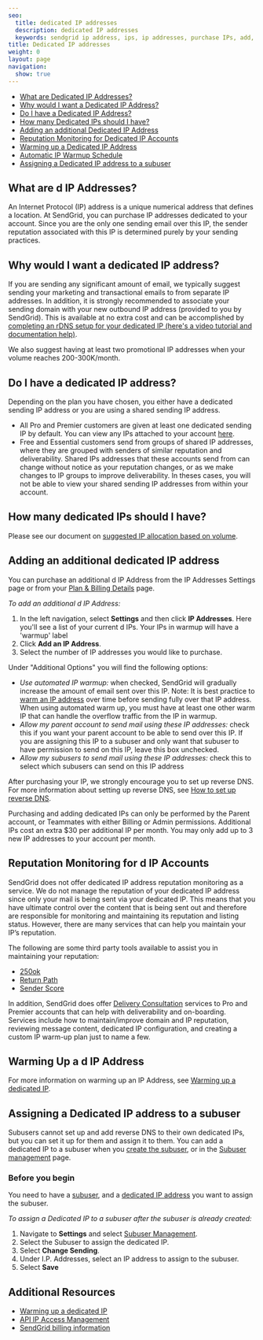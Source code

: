 ```yaml
---
seo:
  title: dedicated IP addresses
  description: dedicated IP addresses
  keywords: sendgrid ip address, ips, ip addresses, purchase IPs, add, additional, more, new, IP, address, purchase, dedicated, account, another, need, IPs, warmup, sending, originating, originate, plan, reputation, monitoring, monitor
title: Dedicated IP addresses
weight: 0
layout: page
navigation:
  show: true
---
```


- [What are Dedicated IP Addresses?](#-What-are-Dedicated-IP-Addresses)
- [Why would I want a Dedicated IP Address?](#-Why-would-I-want-a-Dedicated-IP-Address)
- [Do I have a Dedicated IP Address?](#-Do-I-have-a-Dedicated-IP-Address)
- [How many Dedicated IPs should I have?](#-How-many-Dedicated-IPs-should-I-have)
- [Adding an additional Dedicated IP Address](#-Adding-an-additional-Dedicated-IP-Address)
- [Reputation Monitoring for Dedicated IP Accounts](#-Reputation-Monitoring-for-Dedicated-IP-Accounts)
- [Warming up a Dedicated IP Address](#-Warming-up-a-Dedicated-IP-Address)
- [Automatic IP Warmup Schedule](#-Automatic-IP-Warmup-Schedule)
- [Assigning a Dedicated IP address to a subuser](#-Assigning-a-Dedicated-IP-address-to-a-subuser)

## 	What are d IP Addresses?
 	
An Internet Protocol (IP) address is a unique numerical address that defines a location. At SendGrid, you can purchase IP addresses dedicated to your account. Since you are the only one sending email over this IP, the sender reputation associated with this IP is determined purely by your sending practices.


## 	Why would I want a dedicated IP address?
 	
If you are sending any significant amount of email, we typically suggest sending your marketing and transactional emails to from separate IP addresses. In addition, it is strongly recommended to associate your sending domain with your new outbound IP address (provided to you by SendGrid).  This is available at no extra cost and can be accomplished by [completing an rDNS setup for your dedicated IP (here's a video tutorial and documentation help)](https://sendgrid.com/docs/Help/Getting_Started/How_to_set_up_reverse_dns.html).

We also suggest having at least two promotional IP addresses when your volume reaches 200-300K/month.


## 	Do I have a dedicated IP address?
 	
Depending on the plan you have chosen, you either have a dedicated sending IP address or you are using a shared sending IP address.

- All Pro and Premier customers are given at least one dedicated sending IP by default. You can view any IPs attached to your account [here](https://app.sendgrid.com/settings/ip_addresses).
- Free and Essential customers send from groups of shared IP addresses, where they are grouped with senders of similar reputation and deliverability. Shared IPs addresses that these accounts send from can change without notice as your reputation changes, or as we make changes to IP groups to improve deliverability. In theses cases, you will not be able to view your shared sending IP addresses from within your account.


## 	How many dedicated IPs should I have?
 	
Please see our document on [suggested IP allocation based on volume](https://sendgrid.com/docs/assets/IPWarmupSchedule.pdf).


## 	Adding an additional dedicated IP address
 	
You can purchase an additional d IP Address from the IP Addresses Settings page or from your [Plan & Billing Details](https://app.sendgrid.com/settings/billing) page.

*To add an additional d IP Address:*

1. In the left navigation, select **Settings** and then click **IP Addresses**.
   Here you'll see a list of your current d IPs. Your IPs in warmup will have a 'warmup' label
1. Click **Add an IP Address**.
1. Select the number of IP addresses you would like to purchase.

Under "Additional Options" you will find the following options:

  * *Use automated IP warmup:* when checked, SendGrid will gradually increase the amount of email sent over this IP. Note: It is best practice to [warm an IP address]({{root_url}}/help-support/getting-started/warming-up-an-ip-address.html) over time before sending fully over that IP address. When using automated warm up, you must have at least one other warm IP that can handle the overflow traffic from the IP in warmup.
  * *Allow my parent account to send mail using these IP addresses:* check this if you want your parent account to be able to send over this IP. If you are assigning this IP to a subuser and only want that subuser to have permission to send on this IP, leave this box unchecked.
  * *Allow my subusers to send mail using these IP addresses:* check this to select which subusers can send on this IP address

After purchasing your IP, we strongly encourage you to set up reverse DNS. For more information about setting up reverse DNS, see [How to set up reverse DNS]({{root_url}}/help-support/getting-started/how-to-set-up-reverse-dns.html).

<call-out>
 Purchasing and adding dedicated IPs can only be performed by the Parent account, or Teammates with either Billing or Admin permissions.
</call-out>

<call-out>
 Additional IPs cost an extra $30 per additional IP per month. You may only add up to 3 new IP addresses to your account per month.
</call-out>


## 	Reputation Monitoring for d IP Accounts
 	
SendGrid does not offer dedicated IP address reputation monitoring as a service.  We do not manage the reputation of your dedicated IP address since only your mail is being sent via your dedicated IP. This means that you have ultimate control over the content that is being sent out and therefore are responsible for monitoring and maintaining its reputation and listing status. However, there are many services that can help you maintain your IP’s reputation.

The following are some third party tools available to assist you in maintaining your reputation:

* [250ok](https://250ok.com/tools/blacklists/)
* [Return Path](https://returnpath.com/request-a-demo-social/?sfdc=701000000006Za6&gclid=CIO88sevkcwCFRSPfgod6u8AXA)
* [Sender Score](https://www.senderscore.org/blacklistlookup/)

In addition, SendGrid does offer [Delivery Consultation](https://sendgrid.com/marketing/delivery-consult/) services to Pro and Premier accounts that can help with deliverability and on-boarding. Services include how to maintain/improve domain and IP reputation, reviewing message content, dedicated IP configuration, and creating a custom IP warm-up plan just to name a few.

## 	Warming Up a d IP Address
 	
For more information on warming up an IP Address, see [Warming up a dedicated IP]({{root_url}}/help-support/getting-started/warming-up-an-ip-address.html).

## 	Assigning a Dedicated IP address to a subuser
 	
Subusers cannot set up and add reverse DNS to their own dedicated IPs, but you can set it up for them and assign it to them. You can add a dedicated IP to a subuser when you [create the subuser]({{root_url}}/help-support/account-and-settings/subusers.html#-Create-a-Subuser), or in the [Subuser management](https://app.sendgrid.com/settings/subusers) page.

 ### 	Before you begin
 	
You need to have a [subuser]({{root_url}}/help-support/account-and-settings/subusers.html#-Create-a-Subuser), and a [dedicated IP address](https://sendgrid.com/docs/help-support/account-and-settings/dedicated-ip-addresses.html#-Adding-an-additional-Dedicated-IP-Address) you want to assign the subuser.

*To assign a Dedicated IP to a subuser after the subuser is already created:*

1. Navigate to **Settings** and select [Subuser Management](https://app.sendgrid.com/settings/subusers).
1. Select the Subuser to assign the dedicated IP.
1. Select **Change Sending**.
1. Under I.P. Addresses, select an IP address to assign to the subuser.
1. Select **Save**

## 	Additional Resources
 	
- [Warming up a dedicated IP]({{root_url}}/help-support/getting-started/warming-up-an-ip-address.html)
- [API IP Access Management]({{root_url}}/help-support/account-and-settings/ip-access-management.html)
- [SendGrid billing information]({{root_url}}/help-support/account-and-settings/billing.html)
